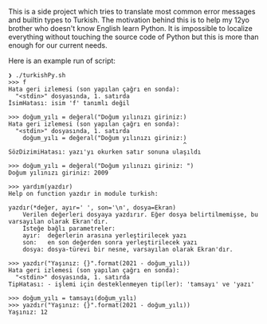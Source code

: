 This is a side project which tries to translate most common error messages and builtin types to Turkish. The motivation behind this is to help my 12yo brother who doesn't know English learn Python. It is impossible to localize everything without touching the source code of Python but this is more than enough for our current needs.

Here is an example run of script:
```
❯ ./turkishPy.sh
>>> f
Hata geri izlemesi (son yapılan çağrı en sonda):
  "<stdin>" dosyasında, 1. satırda
İsimHatası: isim 'f' tanımlı değil

>>> doğum_yılı = değeral("Doğum yılınızı giriniz:)
Hata geri izlemesi (son yapılan çağrı en sonda):
  "<stdin>" dosyasında, 1. satırda
    doğum_yılı = değeral("Doğum yılınızı giriniz:)
                                                 ^
SözDizimiHatası: yazı'yı okurken satır sonuna ulaşıldı

>>> doğum_yılı = değeral("Doğum yılınızı giriniz: ")
Doğum yılınızı giriniz: 2009

>>> yardım(yazdır)
Help on function yazdır in module turkish:

yazdır(*değer, ayır=' ', son='\n', dosya=Ekran)
    Verilen değerleri dosyaya yazdırır. Eğer dosya belirtilmemişse, bu varsayılan olarak Ekran'dır.
    İsteğe bağlı parametreler:
    ayır:  değerlerin arasına yerleştirilecek yazı
    son:   en son değerden sonra yerleştirilecek yazı
    dosya: dosya-türevi bir nesne, varsayılan olarak Ekran'dır.

>>> yazdır("Yaşınız: {}".format(2021 - doğum_yılı))
Hata geri izlemesi (son yapılan çağrı en sonda):
  "<stdin>" dosyasında, 1. satırda
TipHatası: - işlemi için desteklenmeyen tip(ler): 'tamsayı' ve 'yazı'

>>> doğum_yılı = tamsayı(doğum_yılı)
>>> yazdır("Yaşınız: {}".format(2021 - doğum_yılı))
Yaşınız: 12
```
